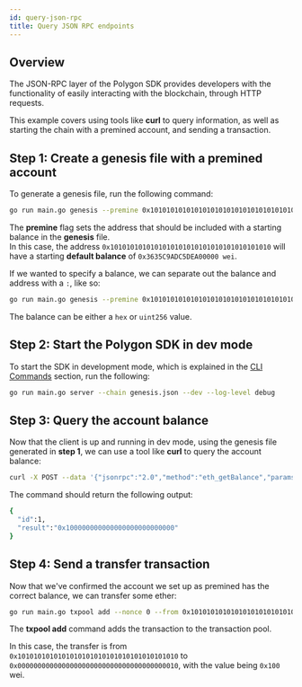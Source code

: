 ```yaml
---
id: query-json-rpc
title: Query JSON RPC endpoints
---
```


## Overview

The JSON-RPC layer of the Polygon SDK provides developers with the functionality of easily interacting with the blockchain,
through HTTP requests.

This example covers using tools like **curl** to query information, as well as starting the chain with a premined account,
and sending a transaction.

## Step 1: Create a genesis file with a premined account

To generate a genesis file, run the following command:
````bash
go run main.go genesis --premine 0x1010101010101010101010101010101010101010
````

The **premine** flag sets the address that should be included with a starting balance in the **genesis** file.<br />
In this case, the address `0x1010101010101010101010101010101010101010` will have a starting **default balance** of 
`0x3635C9ADC5DEA00000 wei`.

If we wanted to specify a balance, we can separate out the balance and address with a `:`, like so:
````bash
go run main.go genesis --premine 0x1010101010101010101010101010101010101010:0x123123
````

The balance can be either a `hex` or `uint256` value.

## Step 2: Start the Polygon SDK in dev mode

To start the SDK in development mode, which is explained in the [CLI Commands](/docs/get-started/cli-commands) section, 
run the following: 
````bash
go run main.go server --chain genesis.json --dev --log-level debug
````

## Step 3: Query the account balance

Now that the client is up and running in dev mode, using the genesis file generated in **step 1**, we can use a tool like 
**curl** to query the account balance:
````bash
curl -X POST --data '{"jsonrpc":"2.0","method":"eth_getBalance","params":["0x1010101010101010101010101010101010101010", "latest"],"id":1}' localhost:8545
````

The command should return the following output:
````bash
{
  "id":1,
  "result":"0x100000000000000000000000000"
}
````

## Step 4: Send a transfer transaction

Now that we've confirmed the account we set up as premined has the correct balance, we can transfer some ether:

````bash
go run main.go txpool add --nonce 0 --from 0x1010101010101010101010101010101010101010 --to 0x0000000000000000000000000000000000000010 --value 0x100
````

The **txpool add** command adds the transaction to the transaction pool.

In this case, the transfer is from `0x1010101010101010101010101010101010101010` to `0x0000000000000000000000000000000000000010`, with the value being `0x100` wei.
